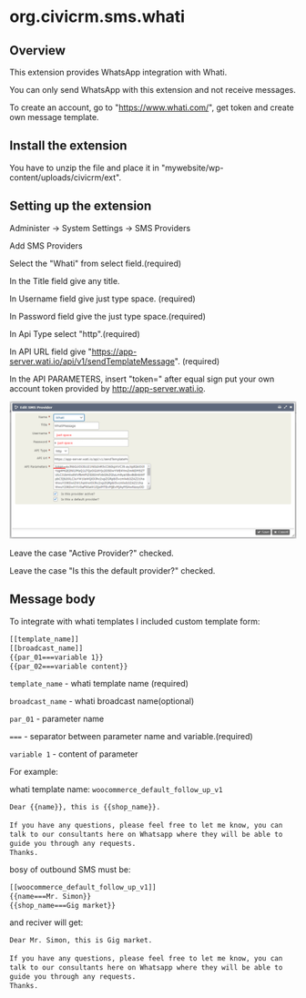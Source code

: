 # org.civicrm.sms.whati


## Overview
This extension provides WhatsApp integration with Whati.

You can only send WhatsApp with this extension and not receive messages.

To create an account, go to "https://www.whati.com/", get token and create own message template. 

## Install the extension
You have to unzip the file and place it in "mywebsite/wp-content/uploads/civicrm/ext".

## Setting up the extension

Administer -> System Settings -> SMS Providers

Add SMS Providers

Select the "Whati" from select field.(required)

In the Title field give any title.

In Username field give just type space. (required)

In Password field give the just type space.(required)

In Api Type select "http".(required)

In API URL field give "https://app-server.wati.io/api/v1/sendTemplateMessage". (required)

In the API PARAMETERS, insert "token=" after equal sign put your own account token provided by http://app-server.wati.io.

![whati provider](assets/sms_provider.png)

Leave the case "Active Provider?" checked.

Leave the case "Is this the default provider?" checked.

## Message body
To integrate with whati templates I included custom template form:

```
[[template_name]]
[[broadcast_name]]
{{par_01===variable 1}}
{{par_02===variable content}}
```
```template_name``` - whati template name (required)

```broadcast_name``` - whati broadcast name(optional)

```par_01``` - parameter name

```===``` - separator between parameter name and variable.(required)

``variable 1`` - content of parameter

For example: 

whati template name: ```woocommerce_default_follow_up_v1```

```
Dear {{name}}, this is {{shop_name}}.

If you have any questions, please feel free to let me know, you can talk to our consultants here on Whatsapp where they will be able to guide you through any requests.
Thanks.
```

bosy of outbound SMS must be:

```
[[woocommerce_default_follow_up_v1]]
{{name===Mr. Simon}}
{{shop_name===Gig market}}
```
and reciver will get:
```
Dear Mr. Simon, this is Gig market.

If you have any questions, please feel free to let me know, you can talk to our consultants here on Whatsapp where they will be able to guide you through any requests.
Thanks.
```
